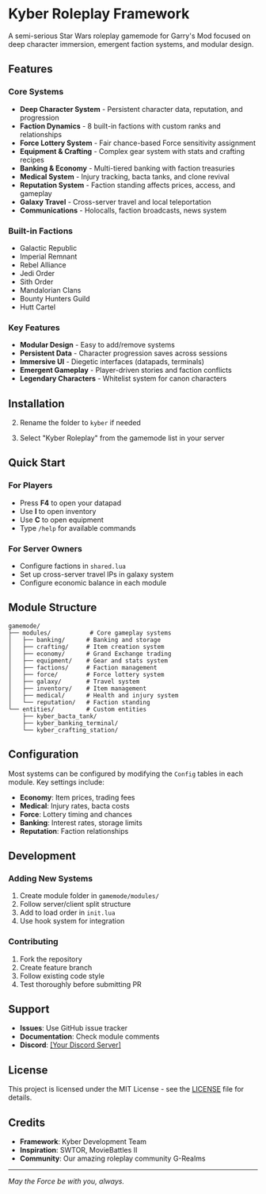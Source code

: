# Kyber Roleplay Framework

A semi-serious Star Wars roleplay gamemode for Garry's Mod focused on deep character immersion, emergent faction systems, and modular design.

## Features

### Core Systems
- **Deep Character System** - Persistent character data, reputation, and progression
- **Faction Dynamics** - 8 built-in factions with custom ranks and relationships
- **Force Lottery System** - Fair chance-based Force sensitivity assignment
- **Equipment & Crafting** - Complex gear system with stats and crafting recipes
- **Banking & Economy** - Multi-tiered banking with faction treasuries
- **Medical System** - Injury tracking, bacta tanks, and clone revival
- **Reputation System** - Faction standing affects prices, access, and gameplay
- **Galaxy Travel** - Cross-server travel and local teleportation
- **Communications** - Holocalls, faction broadcasts, news system

### Built-in Factions
- Galactic Republic
- Imperial Remnant  
- Rebel Alliance
- Jedi Order
- Sith Order
- Mandalorian Clans
- Bounty Hunters Guild  
- Hutt Cartel

### Key Features
- **Modular Design** - Easy to add/remove systems
- **Persistent Data** - Character progression saves across sessions  
- **Immersive UI** - Diegetic interfaces (datapads, terminals)
- **Emergent Gameplay** - Player-driven stories and faction conflicts
- **Legendary Characters** - Whitelist system for canon characters

## Installation

2. Rename the folder to `kyber` if needed

3. Select "Kyber Roleplay" from the gamemode list in your server

## Quick Start

### For Players
- Press **F4** to open your datapad
- Use **I** to open inventory
- Use **C** to open equipment
- Type `/help` for available commands

### For Server Owners
- Configure factions in `shared.lua`
- Set up cross-server travel IPs in galaxy system
- Configure economic balance in each module

## Module Structure

```
gamemode/
├── modules/           # Core gameplay systems
│   ├── banking/      # Banking and storage
│   ├── crafting/     # Item creation system  
│   ├── economy/      # Grand Exchange trading
│   ├── equipment/    # Gear and stats system
│   ├── factions/     # Faction management
│   ├── force/        # Force lottery system
│   ├── galaxy/       # Travel system
│   ├── inventory/    # Item management
│   ├── medical/      # Health and injury system
│   └── reputation/   # Faction standing
└── entities/         # Custom entities
    ├── kyber_bacta_tank/
    ├── kyber_banking_terminal/
    └── kyber_crafting_station/
```

## Configuration

Most systems can be configured by modifying the `Config` tables in each module. Key settings include:

- **Economy**: Item prices, trading fees
- **Medical**: Injury rates, bacta costs  
- **Force**: Lottery timing and chances
- **Banking**: Interest rates, storage limits
- **Reputation**: Faction relationships

## Development

### Adding New Systems
1. Create module folder in `gamemode/modules/`
2. Follow server/client split structure
3. Add to load order in `init.lua`
4. Use hook system for integration

### Contributing
1. Fork the repository
2. Create feature branch
3. Follow existing code style
4. Test thoroughly before submitting PR

## Support

- **Issues**: Use GitHub issue tracker
- **Documentation**: Check module comments
- **Discord**: [[Your Discord Server]](https://discord.gg/wmXgN6t9RU)

## License

This project is licensed under the MIT License - see the [LICENSE](LICENSE) file for details.

## Credits

- **Framework**: Kyber Development Team
- **Inspiration**: SWTOR, MovieBattles II
- **Community**: Our amazing roleplay community G-Realms

---

*May the Force be with you, always.*
